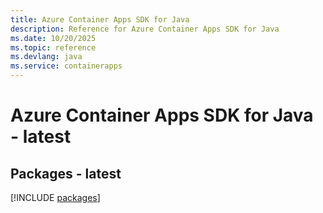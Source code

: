 ```yaml
---
title: Azure Container Apps SDK for Java
description: Reference for Azure Container Apps SDK for Java
ms.date: 10/20/2025
ms.topic: reference
ms.devlang: java
ms.service: containerapps
---
```

# Azure Container Apps SDK for Java - latest
## Packages - latest
[!INCLUDE [packages](container-apps-index.md)]